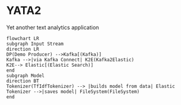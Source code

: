 # YATA2
Yet another text analytics application


```mermaid
flowchart LR
subgraph Input Stream
direction LR
DP(Demo Producer) -->Kafka[(Kafka)]
Kafka -->|via Kafka Connect| K2E(Kafka2Elastic)
K2E--> Elastic[(Elastic Search)]
end
subgraph Model
direction BT
Tokenizer(TfIdfTokenizer) --> |builds model from data| Elastic
Tokenizer -->|saves model| FileSystem(FileSystem)
end
```
